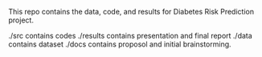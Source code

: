 This repo contains the data, code, and results for Diabetes Risk Prediction project. 

./src contains codes
./results contains presentation and final report
./data contains dataset
./docs contains proposol and initial brainstorming.

